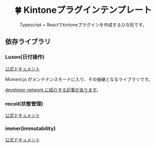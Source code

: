 <h1 align="center">🍀 Kintoneプラグインテンプレート</h1>
<p align="center">Typescript + Reactでkintoneプラグインを作成するひな形です。</p>

## 依存ライブラリ

### Luxon(日付操作)

[公式ドキュメント](https://moment.github.io/luxon)

Moment.js がメンテナンスモードに入り、その後継となるライブラリです。

[developer network に紹介する記事があります](https://developer.cybozu.io/hc/ja/articles/900000985463-Luxon-%E3%82%92%E4%BD%BF%E3%81%A3%E3%81%A6-kintone-%E3%81%AE%E6%97%A5%E4%BB%98%E3%82%84%E6%97%A5%E6%99%82%E3%83%95%E3%82%A3%E3%83%BC%E3%83%AB%E3%83%89%E3%81%AE%E3%83%95%E3%82%A9%E3%83%BC%E3%83%9E%E3%83%83%E3%83%88%E3%82%92%E3%82%AB%E3%82%B9%E3%82%BF%E3%83%9E%E3%82%A4%E3%82%BA%E3%81%99%E3%82%8B)。

### recoil(状態管理)

[公式ドキュメント](https://recoiljs.org/)

### immer(immutability)

[公式ドキュメント](https://immerjs.github.io/immer/)
